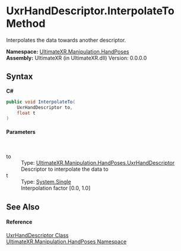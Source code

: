 # UxrHandDescriptor.InterpolateTo Method 
 

Interpolates the data towards another descriptor.

**Namespace:**&nbsp;<a href="N_UltimateXR_Manipulation_HandPoses">UltimateXR.Manipulation.HandPoses</a><br />**Assembly:**&nbsp;UltimateXR (in UltimateXR.dll) Version: 0.0.0.0

## Syntax

**C#**<br />
``` C#
public void InterpolateTo(
	UxrHandDescriptor to,
	float t
)
```


#### Parameters
&nbsp;<dl><dt>to</dt><dd>Type: <a href="T_UltimateXR_Manipulation_HandPoses_UxrHandDescriptor">UltimateXR.Manipulation.HandPoses.UxrHandDescriptor</a><br />Descriptor to interpolate the data to</dd><dt>t</dt><dd>Type: <a href="https://docs.microsoft.com/dotnet/api/system.single" target="_blank" rel="noopener noreferrer">System.Single</a><br />Interpolation factor [0.0, 1.0]</dd></dl>

## See Also


#### Reference
<a href="T_UltimateXR_Manipulation_HandPoses_UxrHandDescriptor">UxrHandDescriptor Class</a><br /><a href="N_UltimateXR_Manipulation_HandPoses">UltimateXR.Manipulation.HandPoses Namespace</a><br />